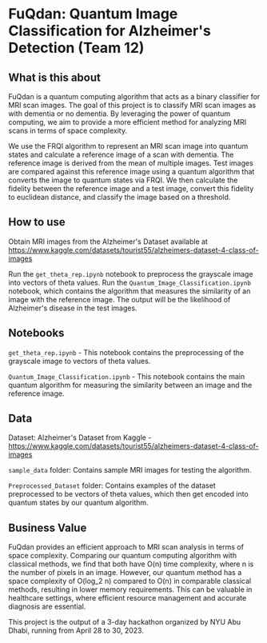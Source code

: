 # FuQdan: Quantum Image Classification for Alzheimer's Detection (Team 12)

## What is this about
FuQdan is a quantum computing algorithm that acts as a binary classifier for MRI scan images. The goal of this project is to classify MRI scan images as with dementia or no dementia. By leveraging the power of quantum computing, we aim to provide a more efficient method for analyzing MRI scans in terms of space complexity.

We use the FRQI algorithm to represent an MRI scan image into quantum states and calculate a reference image of a scan with dementia. The reference image is derived from the mean of multiple images. Test images are compared against this reference image using a quantum algorithm that converts the image to quantum states via FRQI. We then calculate the fidelity between the reference image and a test image, convert this fidelity to euclidean distance, and classify the image based on a threshold.

## How to use
Obtain MRI images from the Alzheimer's Dataset available at https://www.kaggle.com/datasets/tourist55/alzheimers-dataset-4-class-of-images

Run the `get_theta_rep.ipynb` notebook to preprocess the grayscale image into vectors of theta values.
Run the `Quantum_Image_Classification.ipynb` notebook, which contains the algorithm that measures the similarity of an image with the reference image.
The output will be the likelihood of Alzheimer's disease in the test images.

## Notebooks
`get_theta_rep.ipynb` - This notebook contains the preprocessing of the grayscale image to vectors of theta values.

`Quantum_Image_Classification.ipynb` - This notebook contains the main quantum algorithm for measuring the similarity between an image and the reference image.

## Data
Dataset: Alzheimer's Dataset from Kaggle - https://www.kaggle.com/datasets/tourist55/alzheimers-dataset-4-class-of-images

`sample_data` folder: Contains sample MRI images for testing the algorithm.

`Preprocessed_Dataset` folder: Contains examples of the dataset preprocessed to be vectors of theta values, which then get encoded into quantum states by our quantum algorithm.

## Business Value
FuQdan provides an efficient approach to MRI scan analysis in terms of space complexity. Comparing our quantum computing algorithm with classical methods, we find that both have O(n) time complexity, where n is the number of pixels in an image. However, our quantum method has a space complexity of O(log_2 n) compared to O(n) in comparable classical methods, resulting in lower memory requirements. This can be valuable in healthcare settings, where efficient resource management and accurate diagnosis are essential.

This project is the output of a 3-day hackathon organized by NYU Abu Dhabi, running from April 28 to 30, 2023.